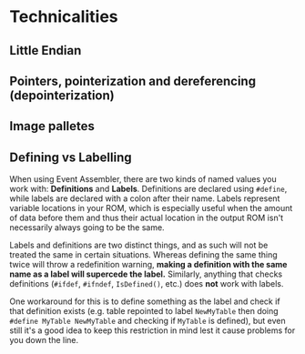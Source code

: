 # Technicalities

## Little Endian

## Pointers, pointerization and dereferencing \(depointerization\)

## Image palletes

## Defining vs Labelling

When using Event Assembler, there are two kinds of named values you work with: **Definitions** and **Labels**. Definitions are declared using `#define`, while labels are declared with a colon after their name. Labels represent variable locations in your ROM, which is especially useful when the amount of data before them and thus their actual location in the output ROM isn't necessarily always going to be the same.

Labels and definitions are two distinct things, and as such will not be treated the same in certain situations. Whereas defining the same thing twice will throw a redefinition warning, **making a definition with the same name as a label will supercede the label.** Similarly, anything that checks definitions \(`#ifdef`, `#ifndef`, `IsDefined()`, etc.\) does **not** work with labels.

One workaround for this is to define something as the label and check if that definition exists \(e.g. table repointed to label `NewMyTable` then doing `#define MyTable NewMyTable` and checking if `MyTable` is defined\), but even still it's a good idea to keep this restriction in mind lest it cause problems for you down the line.

